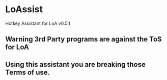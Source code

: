 # LoAssist
Hotkey Assistant for LoA v0.5.1


## Warning 3rd Party programs are against the ToS for LoA
## Using this assistant you are breaking those Terms of use.
